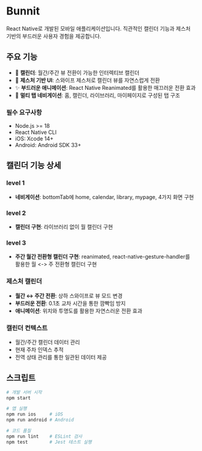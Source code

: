 # Bunnit

React Native로 개발된 모바일 애플리케이션입니다. 직관적인 캘린더 기능과 제스처 기반의 부드러운 사용자 경험을 제공합니다.

## 주요 기능

- 📅 **캘린더**: 월간/주간 뷰 전환이 가능한 인터렉티브 캘린더
- 🎯 **제스처 기반 UI**: 스와이프 제스처로 캘린더 뷰를 자연스럽게 전환
- ✨ **부드러운 애니메이션**: React Native Reanimated를 활용한 매끄러운 전환 효과
- 📱 **멀티 탭 네비게이션**: 홈, 캘린더, 라이브러리, 마이페이지로 구성된 탭 구조

### 필수 요구사항

- Node.js >= 18
- React Native CLI
- iOS: Xcode 14+
- Android: Android SDK 33+

## 캘린더 기능 상세

### level 1

- **네비게이션**: bottomTab에 home, calendar, library, mypage, 4가지 화면 구현

### level 2

- **캘린더 구현**: 라이브러리 없이 월 캘린더 구현

### level 3

- **주간 월간 전환형 캘린더 구현**: reanimated, react-native-gesture-handler를 활용한 월 <-> 주 전환형 캘린더 구현

### 제스처 캘린더

- **월간 ↔ 주간 전환**: 상하 스와이프로 뷰 모드 변경
- **부드러운 전환**: 0.1초 교차 시간을 통한 깜빡임 방지
- **애니메이션**: 위치와 투명도를 활용한 자연스러운 전환 효과

### 캘린더 컨텍스트

- 월간/주간 캘린더 데이터 관리
- 현재 주차 인덱스 추적
- 전역 상태 관리를 통한 일관된 데이터 제공

## 스크립트

```bash
# 개발 서버 시작
npm start

# 앱 실행
npm run ios     # iOS
npm run android # Android

# 코드 품질
npm run lint    # ESLint 검사
npm test        # Jest 테스트 실행
```
